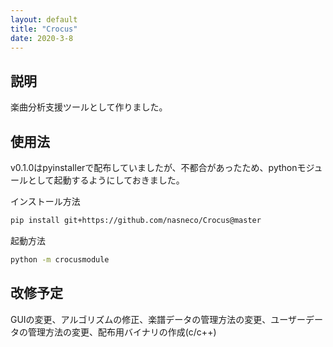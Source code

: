 ```yaml
---
layout: default
title: "Crocus"
date: 2020-3-8
---
```


## 説明

楽曲分析支援ツールとして作りました。

## 使用法

v0.1.0はpyinstallerで配布していましたが、不都合があったため、pythonモジュールとして起動するようにしておきました。

インストール方法

```sh
pip install git+https://github.com/nasneco/Crocus@master
```

起動方法

```sh
python -m crocusmodule
```

## 改修予定

GUIの変更、アルゴリズムの修正、楽譜データの管理方法の変更、ユーザーデータの管理方法の変更、配布用バイナリの作成(c/c++)
